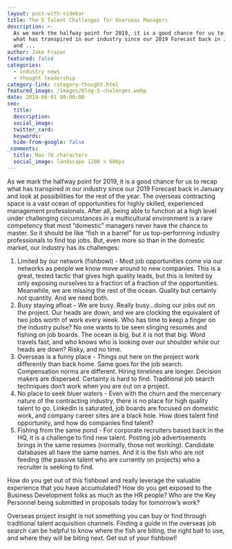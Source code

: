 ```yaml
---
layout: post-with-sidebar
title: The 5 Talent Challenges for Overseas Managers
description: >-
  As we mark the halfway point for 2019, it is a good chance for us to recap
  what has transpired in our industry since our 2019 Forecast back in January
  and ...
author: Jake Frazer
featured: false
categories:
  - industry news
  - thought leadership
category-link: category-thought.html
featured_image: /images/blog-5-chalenges.webp
date: 2019-06-01 00:00:00
seo:
  title:
  description:
  social_image:
  twitter_card:
  keywords:
  hide-from-google: false
_comments:
  title: Max 70 characters
  social_image: landscape 1200 x 600px
---
```

As we mark the halfway point for 2019, it is a good chance for us to recap what has transpired in our industry since our 2019 Forecast back in January and look at possibilities for the rest of the year.
The overseas contracting space is a vast ocean of opportunities for highly skilled, experienced management professionals. After all, being able to function at a high level under challenging circumstances in a multicultural environment is a rare competency that most “domestic” managers never have the chance to master. So it should be like “fish in a barrel” for us top-performing industry professionals to find top jobs. But, even more so than in the domestic market, our industry has its challenges:

1. Limited by our network (fishbowl) - Most job opportunities come via our networks as people we know move around to new companies. This is a great, tested tactic that gives high quality leads, but this is limited by only exposing ourselves to a fraction of a fraction of the opportunities. Meanwhile, we are missing the rest of the ocean. Quality but certainly not quantity. And we need both. &nbsp;&nbsp;
2. Busy staying afloat - We are busy. Really busy...doing our jobs out on the project. Our heads are down, and we are clocking the equivalent of two jobs worth of work every week. Who has time to keep a finger on the industry pulse? No one wants to be seen slinging resumés and fishing on job boards. The ocean is big, but it is not that big. Word travels fast, and who knows who is looking over our shoulder while our heads are down? Risky, and no time. &nbsp;&nbsp;&nbsp;
3. Overseas is a funny place - Things out here on the project work differently than back home. Same goes for the job search. Compensation norms are different. Hiring timelines are longer. Decision makers are dispersed. Certainty is hard to find. Traditional job search techniques don’t work when you are out on a project. &nbsp;&nbsp;
4. No place to seek bluer waters - Even with the churn and the mercenary nature of the contracting industry, there is no place for high quality talent to go. LinkedIn is saturated, job boards are focused on domestic work, and company career sites are a black hole. How does talent find opportunity, and how do companies find talent? &nbsp;
5. Fishing from the same pond - For corporate recruiters based back in the HQ, it is a challenge to find new talent. Posting job advertisements brings in the same resumes (normally, those not working). Candidate databases all have the same names. And it is the fish who are not feeding (the passive talent who are currently on projects) who a recruiter is seeking to find. &nbsp; &nbsp; &nbsp;&nbsp;&nbsp;

How do you get out of this fishbowl and really leverage the valuable experience that you have accumulated? How do you get exposed to the Business Development folks as much as the HR people? Who are the Key Personnel being submitted in proposals today for tomorrow’s work? &nbsp;&nbsp;&nbsp;

Overseas project insight is not something you can buy or find through traditional talent acquisition channels. Finding a guide in the overseas job search can be helpful to know where the fish are biting, the right bait to use, and where they will be biting next. Get out of your fishbowl! &nbsp;&nbsp;